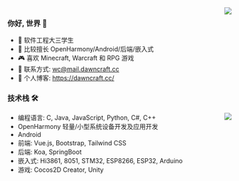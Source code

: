 <img align="right" src="https://github-readme-stats.vercel.app/api?username=DawningW&show_icons=true" />

### 你好, 世界 👋

- 🔭 软件工程大三学生
- 🌱 比较擅长 OpenHarmony/Android/后端/嵌入式
- 🎮 喜欢 Minecraft, Warcraft 和 RPG 游戏
- 📧 联系方式: wc@mail.dawncraft.cc
- 🔗 个人博客: https://dawncraft.cc/

### 技术栈 🛠

<img align="right" src="https://github-readme-stats.vercel.app/api/top-langs/?username=DawningW&layout=compact&langs_count=4&hide=C,HTML,Assembly&exclude_repo=The-end-war" />

- 编程语言: C, Java, JavaScript, Python, C#, C++
- OpenHarmony 轻量/小型系统设备开发及应用开发
- Android
- 前端: Vue.js, Bootstrap, Tailwind CSS
- 后端: Koa, SpringBoot
- 嵌入式: Hi3861, 8051, STM32, ESP8266, ESP32, Arduino
- 游戏: Cocos2D Creator, Unity
